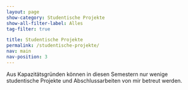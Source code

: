 ```yaml
---
layout: page
show-category: Studentische Projekte
show-all-filter-label: Alles
tag-filter: true

title: Studentische Projekte
permalink: /studentische-projekte/
nav: main
nav-position: 3
---
```


Aus Kapazitätsgründen können in diesen Semestern nur wenige studentische Projekte und Abschlussarbeiten von mir betreut werden.


